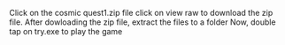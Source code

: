 Click on the cosmic quest1.zip file
click on view raw to download the zip file. 
After dowloading the zip file, extract the files to a folder
Now, double tap on try.exe to play the game
